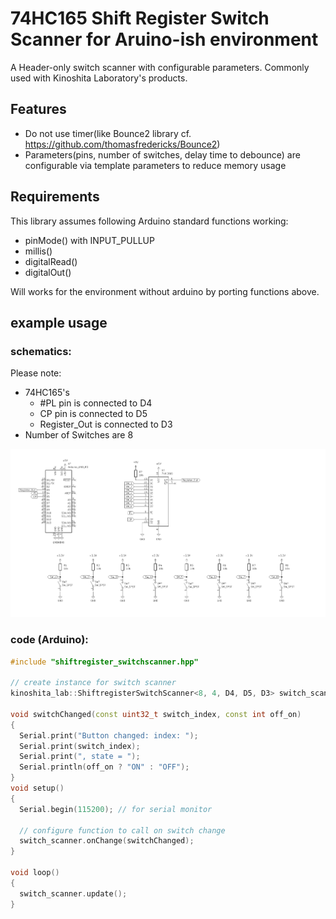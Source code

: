 # 74HC165 Shift Register Switch Scanner for Aruino-ish environment
A Header-only switch scanner with configurable parameters. Commonly used with Kinoshita Laboratory's products.

## Features
- Do not use timer(like Bounce2 library cf. https://github.com/thomasfredericks/Bounce2)
- Parameters(pins, number of switches, delay time to debounce) are configurable via template parameters to reduce memory usage

## Requirements
This library assumes following Arduino standard functions working:
- pinMode() with INPUT_PULLUP
- millis()
- digitalRead()
- digitalOut()

Will works for the environment without arduino by porting functions above.

## example usage

### schematics:

Please note:
 - 74HC165's
     - #PL pin is connected to D4
     - CP pin is connected to D5
     - Register_Out is connected to D3
 - Number of Switches are 8

![alt text](images/schematics.png)

### code (Arduino):
```cpp
#include "shiftregister_switchscanner.hpp"

// create instance for switch scanner
kinoshita_lab::ShiftregisterSwitchScanner<8, 4, D4, D5, D3> switch_scanner; // put num switches, bounce_delay, #PL, #CP, Q7(Register_Out) to template parameter

void switchChanged(const uint32_t switch_index, const int off_on)
{
  Serial.print("Button changed: index: ");
  Serial.print(switch_index);
  Serial.print(", state = ");
  Serial.println(off_on ? "ON" : "OFF");
}
void setup() 
{
  Serial.begin(115200); // for serial monitor

  // configure function to call on switch change
  switch_scanner.onChange(switchChanged);
}

void loop() 
{
  switch_scanner.update();
}
```
